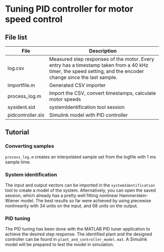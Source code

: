 # Tuning PID controller for motor speed control

## File list

| File               | Description |
|--------------------|-------------|
| log.csv            | Measured step responses of the motor. Every entry has a timestamp taken from a 40 kHz timer, the speed setting, and the encoder change since the last sample.
| importfile.m       | Generated CSV importer  |
| process_log.m      | Import the CSV, convert timestamps, calculate motor speeds |
| sysident.sid       | systemIdentification tool session  |
| pidcontroller.slx  | Simulink model with PID controller  |

## Tutorial

### Converting samples
`process_log.m` creates an interpolated sample set from the logfile with 1 ms sample time.

### System identification
The input and output vectors can be imported in the `systemIdentification` tool to create a model of the system. Alternatively, you can open the saved session, which already has a pretty well fitting nonlinear Hammerstein-Wiener model. The best results so far were achieved by using piecewise nonlinearity with 34 units on the input, and 68 units on the output.

### PID tuning
The PID tuning has been done with the MATLAB PID tuner application to achieve the desired step response. The identified plant and the designed controller can be found in `plant_and_controller_model.mat`. A Simulink model will be prepared to test the model in simulation.